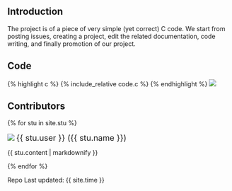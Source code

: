 ## Introduction

The project is of a piece of very simple (yet correct) C code. We start from posting issues, creating a project, edit the related documentation, code writing, and finally promotion of our project.

## Code
{% highlight c %}
{% include_relative code.c %}
{% endhighlight %}
![](https://github.com/judypan/judytesting3251/workflows/C%2FC++%20CI/badge.svg)

## Contributors

{% for stu in site.stu %}
  <div>
    <img src="{{ stu.image }}" style="display: inline-block; max-width: 50px">
    <span style="font-size: 1.3em">{{ stu.user }} ({{ stu.name }})</span>
    <p>{{ stu.content | markdownify }}</p>
  </div>
{% endfor %}

Repo Last updated: {{ site.time }}
